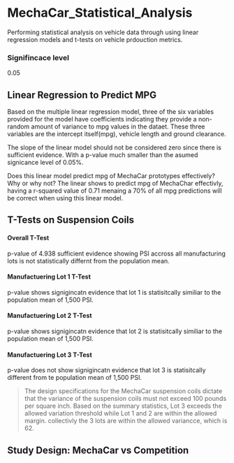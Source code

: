 # MechaCar_Statistical_Analysis
Performing statistical analysis on vehicle data through using linear regression models and t-tests on vehicle prdouction metrics. 


### Signifincace level 
0.05

## Linear Regression to Predict MPG
Based on the multiple linear regression model, three of the six variables provided for the model have coefficients indicating they provide a non-random amount of variance to mpg values in the dataet. These three variables are the intercept itself(mpg), vehicle length and ground clearance. 

The slope of the linear model should not be considered zero since there is sufficient evidence. With a p-value much smaller than the asumed signicance level of 0.05%.

Does this linear model predict mpg of MechaCar prototypes effectively? Why or why not?
The linear shows to predict mpg of MechaChar effectivly, having a r-squared value of 0.71 menaing a 70% of all mpg predictions will be correct when using this linear model. 

## T-Tests on Suspension Coils

#### Overall T-Test 
p-value of 4.938 sufficient evidence showing PSI accross all manufacturing lots is not statistically differnt from the population mean.

#### Manufactuering Lot 1 T-Test 
p-value shows signigincatn evidence that lot 1 is statisitcally similiar to the population mean of 1,500 PSI.

#### Manufactuering Lot 2 T-Test 
p-value shows signigincatn evidence that lot 2 is statisitcally similiar to the population mean of 1,500 PSI.

#### Manufactuering Lot 3 T-Test 
p-value does not show signigincatn evidence that lot 3 is statisitcally different from te population mean of 1,500 PSI.

> The design specifications for the MechaCar suspension coils dictate that the variance of the suspension coils must not exceed 100 pounds per square inch.
Based on the summary statistics, Lot 3 exceeds the allowed variation threshold while Lot 1 and 2 are within the allowed margin. collectivly the 3 lots are within the allowed variancce, which is 62.


## Study Design: MechaCar vs Competition
